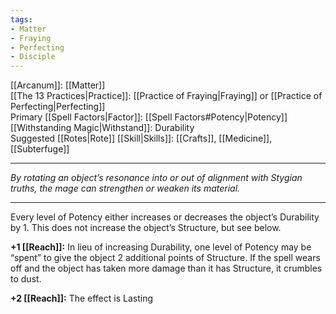 ```yaml
---
tags:
- Matter
- Fraying
- Perfecting
- Disciple
---
```


[[Arcanum]]: [[Matter]]\
[[The 13 Practices|Practice]]: [[Practice of Fraying|Fraying]] or [[Practice of Perfecting|Perfecting]]\
Primary [[Spell Factors|Factor]]: [[Spell Factors#Potency|Potency]]\
[[Withstanding Magic|Withstand]]: Durability\
Suggested [[Rotes|Rote]] [[Skill|Skills]]: [[Crafts]], [[Medicine]], [[Subterfuge]]

---

_By rotating an object’s resonance into or out of alignment with Stygian truths, the mage can strengthen or weaken its material._

---

Every level of Potency either increases or decreases the object’s Durability by 1. This does not increase the object’s Structure, but see below.

**+1 [[Reach]]:** In lieu of increasing Durability, one level of Potency may be “spent” to give the object 2 additional points of Structure. If the spell wears off and the object has taken more damage than it has Structure, it crumbles to dust.

**+2 [[Reach]]:** The effect is Lasting